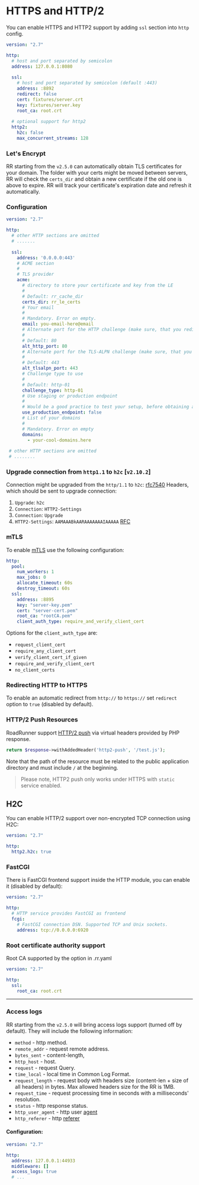 # HTTPS and HTTP/2

You can enable HTTPS and HTTP2 support by adding `ssl` section into `http` config.

```yaml
version: "2.7"

http:
  # host and port separated by semicolon
  address: 127.0.0.1:8080
 
  ssl:
    # host and port separated by semicolon (default :443)
    address: :8892
    redirect: false
    cert: fixtures/server.crt
    key: fixtures/server.key
    root_ca: root.crt
  
  # optional support for http2  
  http2:
    h2c: false
    max_concurrent_streams: 128
```

### Let's Encrypt

RR starting from the `v2.5.0` can automatically obtain TLS certificates for your domain. The folder with your certs might be moved between servers, RR will check the `certs_dir` and obtain a new certificate if the old one is above to expire.
RR will track your certificate's expiration date and refresh it automatically.

### Configuration

```yaml
version: "2.7"

http:
  # other HTTP sections are omitted 
  # .......
  
  ssl:
    address: '0.0.0.0:443'
    # ACME section
    #
    # TLS provider
    acme:
      # directory to store your certificate and key from the LE
      #
      # Default: rr_cache_dir
      certs_dir: rr_le_certs
      # Your email
      #
      # Mandatory. Error on empty.
      email: you-email-here@email
      # Alternate port for the HTTP challenge (make sure, that you redirected traffic to the specified port from 80)
      #
      # Default: 80
      alt_http_port: 80
      # Alternate port for the TLS-ALPN challenge (make sure, that you redirected traffic to the specified port from 443)
      #
      # Default: 443
      alt_tlsalpn_port: 443
      # Challenge type to use
      #
      # Default: http-01
      challenge_type: http-01
      # Use staging or production endpoint
      #
      # Would be a good practice to test your setup, before obtaining a real certificate
      use_production_endpoint: false
      # List of your domains
      #
      # Mandatory. Error on empty
      domains:
        - your-cool-domains.here
        
 # other HTTP sections are omitted
 # ........
```
### Upgrade connection from `http1.1` to `h2c` [`v2.10.2`]

Connection might be upgraded from the `http/1.1` to `h2c`: [rfc7540](https://datatracker.ietf.org/doc/html/rfc7540#section-3.4)
Headers, which should be sent to upgrade connection:
  1. `Upgrade`: `h2c`
  2. `Connection`: `HTTP2-Settings`
  3. `Connection`: `Upgrade`
  4. `HTTP2-Settings`: `AAMAAABkAARAAAAAAAIAAAAA` [RFC](https://datatracker.ietf.org/doc/html/rfc7540#section-3.2.1)

### mTLS
To enable [mTLS](https://www.cloudflare.com/en-gb/learning/access-management/what-is-mutual-tls/) use the following configuration:

```yaml
http:
  pool:
    num_workers: 1
    max_jobs: 0
    allocate_timeout: 60s
    destroy_timeout: 60s
  ssl:
    address: :8895
    key: "server-key.pem"
    cert: "server-cert.pem"
    root_ca: "rootCA.pem"
    client_auth_type: require_and_verify_client_cert 
```

Options for the `client_auth_type` are:
- `request_client_cert` 
- `require_any_client_cert`
- `verify_client_cert_if_given`
- `require_and_verify_client_cert`
- `no_client_certs`

### Redirecting HTTP to HTTPS

To enable an automatic redirect from `http://` to `https://` set `redirect` option to `true` (disabled by default).

### HTTP/2 Push Resources

RoadRunner support [HTTP/2 push](https://en.wikipedia.org/wiki/HTTP/2_Server_Push) via virtual headers provided by PHP
response.

```php
return $response->withAddedHeader('http2-push', '/test.js');
```

Note that the path of the resource must be related to the public application directory and must include `/` at the
beginning.

> Please note, HTTP2 push only works under HTTPS with `static` service enabled.

## H2C

You can enable HTTP/2 support over non-encrypted TCP connection using H2C:

```yaml
version: "2.7"

http:
  http2.h2c: true
```

### FastCGI

There is FastCGI frontend support inside the HTTP module, you can enable it (disabled by default):

```yaml
version: "2.7"

http:
  # HTTP service provides FastCGI as frontend
  fcgi:
    # FastCGI connection DSN. Supported TCP and Unix sockets.
    address: tcp://0.0.0.0:6920
```

### Root certificate authority support

Root CA supported by the option in .rr.yaml

```yaml
version: "2.7"

http:
  ssl:
    root_ca: root.crt
```

---

### Access logs

RR starting from the `v2.5.0` will bring access logs support (turned off by default). They will include the following information:

- `method` - http method.
- `remote_addr` - request remote address.
- `bytes_sent` - content-length,
- `http_host` - host.
- `request` - request Query.
- `time_local` - local time in Common Log Format.
- `request_length` - request body with headers size (content-len + size of all headers) in bytes. Max allowed headers size for the RR is 1MB.
- `request_time` - request processing time in seconds with a milliseconds' resolution.
- `status` - http response status.
- `http_user_agent` - http user [agent](https://developer.mozilla.org/en-US/docs/Web/HTTP/Headers/User-Agent)
- `http_referer` - http [referer](https://developer.mozilla.org/en-US/docs/Web/HTTP/Headers/Referer)

#### Configuration:

```yaml
version: "2.7"

http:
  address: 127.0.0.1:44933
  middleware: []
  access_logs: true 
  # ...
```
